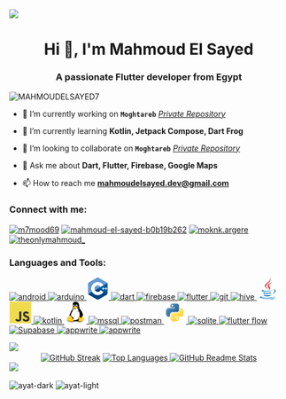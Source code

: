 <img src="https://64.media.tumblr.com/54805606e41234da265775f4ee8631ef/41d4a35f37c5abf1-f6/s1280x1920/c86995ddee2840dabfff99995367a58ed1382687.gif" align="center"/>

<h1 align="center">Hi 👋, I'm Mahmoud El Sayed</h1>
<h3 align="center">A passionate Flutter developer from Egypt </h3>

<p align="left"> <img src="https://komarev.com/ghpvc/?username=MAHMOUDELSAYED7&label=Profile%20views&color=0e75b6&style=flat" alt="MAHMOUDELSAYED7" /> </p>

- 🔭 I’m currently working on **`Moghtareb`** [*Private Repository*](PrivateRepository)

- 🌱 I’m currently learning **Kotlin, Jetpack Compose, Dart Frog**

- 👯 I’m looking to collaborate on **`Moghtareb`** [*Private Repository*](PrivateRepository)

- 💬 Ask me about **Dart, Flutter, Firebase, Google Maps**

- 📫 How to reach me **mahmoudelsayed.dev@gmail.com**


<h3 align="left">Connect with me:</h3>
<p align="left">
<a href="https://x.com/m7mood69" target="blank"><img align="center" src="https://www.vectorlogo.zone/logos/x/x-icon.svg" alt="m7mood69" height="30" width="40" /></a>
<a href="https://linkedin.com/in/mahmoud-el-sayed-b0b19b262" target="blank"><img align="center" src="https://www.vectorlogo.zone/logos/linkedin/linkedin-icon.svg" alt="mahmoud-el-sayed-b0b19b262" height="30" width="40" /></a>
<a href="https://www.facebook.com/mahmoudelsayed123" target="blank"><img align="center" src="https://raw.githubusercontent.com/rahuldkjain/github-profile-readme-generator/master/src/images/icons/Social/facebook.svg" alt="moknk.argere" height="30" width="40" /></a>
<a href="https://instagram.com/theonlymahmoud_" target="blank"><img align="center" src="https://raw.githubusercontent.com/rahuldkjain/github-profile-readme-generator/master/src/images/icons/Social/instagram.svg" alt="theonlymahmoud_" height="30" width="40" /></a>
</p>

<h3 align="left">Languages and Tools:</h3>
<p align="left"> <a href="https://developer.android.com" target="_blank" rel="noreferrer"> <img src="https://www.vectorlogo.zone/logos/android/android-tile.svg" alt="android" width="40" height="40"/> </a> <a href="https://www.arduino.cc/" target="_blank" rel="noreferrer"> <img src="https://cdn.worldvectorlogo.com/logos/arduino-1.svg" alt="arduino" width="40" height="40"/> </a> <a href="https://www.cprogramming.com/" target="_blank" rel="noreferrer"> </a> <a href="https://www.w3schools.com/cpp/" target="_blank" rel="noreferrer"> <img src="https://raw.githubusercontent.com/devicons/devicon/master/icons/cplusplus/cplusplus-original.svg" alt="cplusplus" width="40" height="40"/> </a> <a href="https://dart.dev" target="_blank" rel="noreferrer"> <img src="https://www.vectorlogo.zone/logos/dartlang/dartlang-icon.svg" alt="dart" width="40" height="40"/> </a> <a href="https://firebase.google.com/" target="_blank" rel="noreferrer"> <img src="https://www.vectorlogo.zone/logos/firebase/firebase-icon.svg" alt="firebase" width="40" height="40"/> </a> <a href="https://flutter.dev" target="_blank" rel="noreferrer"> <img src="https://www.vectorlogo.zone/logos/flutterio/flutterio-icon.svg" alt="flutter" width="40" height="40"/> </a> <a href="https://git-scm.com/" target="_blank" rel="noreferrer"> <img src="https://www.vectorlogo.zone/logos/git-scm/git-scm-icon.svg" alt="git" width="40" height="40"/> </a> <a href="https://pub.dev/packages/hive" target="_blank" rel="noreferrer"> <img src="https://avatars.githubusercontent.com/u/55202745?s=200&v=4" alt="hive" width="40" height="40"/> </a> <a href="https://www.java.com" target="_blank" rel="noreferrer"> <img src="https://raw.githubusercontent.com/devicons/devicon/master/icons/java/java-original.svg" alt="java" width="40" height="40"/> </a> <a href="https://developer.mozilla.org/en-US/docs/Web/JavaScript" target="_blank" rel="noreferrer"> <img src="https://raw.githubusercontent.com/devicons/devicon/master/icons/javascript/javascript-original.svg" alt="javascript" width="40" height="40"/> </a> <a href="https://kotlinlang.org" target="_blank" rel="noreferrer"> <img src="https://www.vectorlogo.zone/logos/kotlinlang/kotlinlang-icon.svg" alt="kotlin" width="40" height="40"/> </a> <a href="https://www.linux.org/" target="_blank" rel="noreferrer"> <img src="https://raw.githubusercontent.com/devicons/devicon/master/icons/linux/linux-original.svg" alt="linux" width="40" height="40"/> </a> <a href="https://www.mysql.com" target="_blank" rel="noreferrer"> <img src="https://www.vectorlogo.zone/logos/mysql/mysql-official.svg" alt="mssql" width="40" height="40"/> </a> <a href="https://postman.com" target="_blank" rel="noreferrer"> <img src="https://www.vectorlogo.zone/logos/getpostman/getpostman-icon.svg" alt="postman" width="40" height="40"/> </a> <a href="https://www.python.org" target="_blank" rel="noreferrer"> <img src="https://raw.githubusercontent.com/devicons/devicon/master/icons/python/python-original.svg" alt="python" width="40" height="40"/> </a> <a href="https://www.sqlite.org/" target="_blank" rel="noreferrer"> <img src="https://www.vectorlogo.zone/logos/sqlite/sqlite-icon.svg" alt="sqlite" width="40" height="40"/> </a> <a href="https://flutterflow.io/" target="_blank" rel="noreferrer"> <img src="https://josipmisko.com/img/software/flutterflow/flutterflow-logo.png" alt="flutter flow" width="40" height="40"/> </a>  <a href="https://supabase.com/" target="_blank" rel="noreferrer"> <img src="https://www.vectorlogo.zone/logos/supabase/supabase-icon.svg" alt="Supabase" width="40" height="40"/> </a>  <a href="https://cloud.appwrite.io/" target="_blank" rel="noreferrer"> <img src="https://www.vectorlogo.zone/logos/appwriteio/appwriteio-icon.svg" alt="appwrite" width="40" height="40"/> </a>  
 <a href="https://dartfrog.vgv.dev" target="_blank" rel="noreferrer"> <img src="https://dartfrog.vgv.dev/img/logo.svg" alt="appwrite" width="40" height="40"/> </a>
</p>
<img src="https://user-images.githubusercontent.com/73097560/115834477-dbab4500-a447-11eb-908a-139a6edaec5c.gif">

<div style="text-align: center;">
    <a href="https://git.io/streak-stats">
        <img src="https://github-readme-streak-stats.herokuapp.com?user=MAHMOUDELSAYED7&theme=transparent&border_radius=10&card_width=360&card_height=170&hide_border=true" alt="GitHub Streak" /></a>
    <a href="https://github.com/MAHMOUDELSAYED7">
        <img src="https://github-readme-stats.vercel.app/api/top-langs/?username=MAHMOUDELSAYED7&layout=compact&theme=transparent&hide_border=true" alt="Top Languages" />
    </a>
    <a href="https://github-readme-stats.vercel.app/api?username=MAHMOUDELSAYED7&theme=transparent&show_icons=true">
        <img src="https://github-readme-stats.vercel.app/api?username=MAHMOUDELSAYED7&theme=transparent&show_icons=true&hide_border=true" alt="GitHub Readme Stats" />
    </a>
</div>


<img src="https://user-images.githubusercontent.com/73097560/115834477-dbab4500-a447-11eb-908a-139a6edaec5c.gif">

![ayat-dark](https://github.com/user-attachments/assets/916aad76-a56d-4e72-a2de-5f70d5ecde93#gh-dark-mode-only)
![ayat-light](https://github.com/user-attachments/assets/1ba2bd51-f9b2-4080-b48b-7f6dd9845336#gh-light-mode-only)



